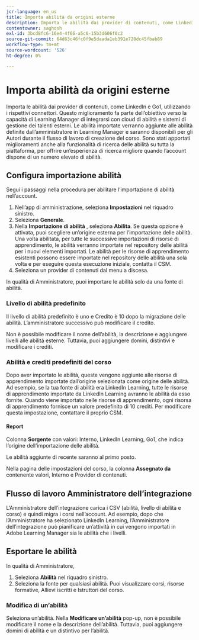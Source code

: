 ```yaml
---
jcr-language: en_us
title: Importa abilità da origini esterne
description: Importa le abilità dai provider di contenuti, come LinkedIn e Go1, utilizzando i rispettivi connettori.  Le abilità importate verranno aggiunte alle abilità definite dall’amministratore in Learning Manager e saranno disponibili per gli Autori durante il flusso di lavoro di creazione del corso.
contentowner: saghosh
exl-id: 3bcd8fc6-16e4-4f66-a5c6-15b3d606f0c2
source-git-commit: 64d63c46fc0f9e5daada1eb391e720dc45fbab89
workflow-type: tm+mt
source-wordcount: '526'
ht-degree: 0%

---
```


# Importa abilità da origini esterne

Importa le abilità dai provider di contenuti, come LinkedIn e Go1, utilizzando i rispettivi connettori. Questo miglioramento fa parte dell’obiettivo verso la capacità di Learning Manager di integrarsi con cloud di abilità e sistemi di gestione dei talenti esterni. Le abilità importate verranno aggiunte alle abilità definite dall’amministratore in Learning Manager e saranno disponibili per gli Autori durante il flusso di lavoro di creazione del corso. Sono stati apportati miglioramenti anche alla funzionalità di ricerca delle abilità su tutta la piattaforma, per offrire un’esperienza di ricerca migliore quando l’account dispone di un numero elevato di abilità.

## Configura importazione abilità

Segui i passaggi nella procedura per abilitare l’importazione di abilità nell’account.

1. Nell’app di amministrazione, seleziona **Impostazioni** nel riquadro sinistro.
1. Seleziona **Generale**.
1. Nella **Importazione di abilità** , seleziona **Abilita**. Se questa opzione è attivata, puoi scegliere un’origine esterna per l’importazione delle abilità. Una volta abilitata, per tutte le successive importazioni di risorse di apprendimento, le abilità verranno importate nel repository delle abilità per i nuovi elementi importati. Le abilità per le risorse di apprendimento esistenti possono essere importate nel repository delle abilità una sola volta e per eseguire questa esecuzione iniziale, contatta il CSM.
1. Seleziona un provider di contenuti dal menu a discesa.

In qualità di Amministratore, puoi importare le abilità solo da una fonte di abilità.

### Livello di abilità predefinito

Il livello di abilità predefinito è uno e Credito è 10 dopo la migrazione delle abilità. L’amministratore successivo può modificare il credito.

Non è possibile modificare il nome dell’abilità, la descrizione e aggiungere livelli alle abilità esterne. Tuttavia, puoi aggiungere domini, distintivi e modificare i crediti.

### Abilità e crediti predefiniti del corso

Dopo aver importato le abilità, queste vengono aggiunte alle risorse di apprendimento importate dall’origine selezionata come origine delle abilità. Ad esempio, se la tua fonte di abilità era LinkedIn Learning, tutte le risorse di apprendimento importate da LinkedIn Learning avranno le abilità da esso fornite. Quando viene importato nelle risorse di apprendimento, ogni risorsa di apprendimento fornisce un valore predefinito di 10 crediti. Per modificare questa impostazione, contattare il proprio CSM.

#### Report

Colonna **Sorgente** con valori: Interno, LinkedIn Learning, Go1, che indica l’origine dell’importazione delle abilità.

Le abilità aggiunte di recente saranno al primo posto.

Nella pagina delle impostazioni del corso, la colonna **Assegnato da** contenente valori, Interno e Provider di contenuti.


## Flusso di lavoro Amministratore dell’integrazione

L’Amministratore dell’integrazione carica i CSV (abilità, livello di abilità e corso) e quindi migra i corsi nell’account. Ad esempio, dopo che l’Amministratore ha selezionato LinkedIn Learning, l’Amministratore dell’integrazione può pianificare un’attività in cui vengono importati in Adobe Learning Manager sia le abilità che i livelli.

## Esportare le abilità

In qualità di Amministratore,

1. Seleziona **Abilità** nel riquadro sinistro.
1. Seleziona la fonte per qualsiasi abilità. Puoi visualizzare corsi, risorse formative, Allievi iscritti e Istruttori del corso.

### Modifica di un’abilità

Seleziona un’abilità. Nella **Modificare un’abilità** pop-up, non è possibile modificare il nome e la descrizione dell’abilità. Tuttavia, puoi aggiungere domini di abilità e un distintivo per l’abilità.
